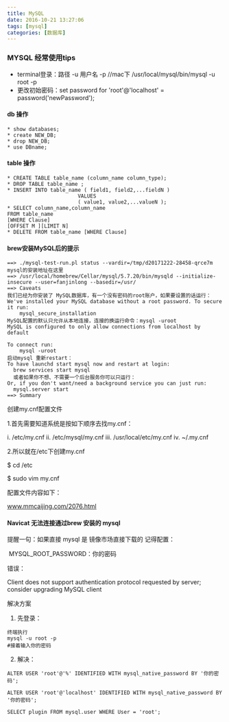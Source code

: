 ```yaml
---
title: MySQL
date: 2016-10-21 13:27:06
tags: [mysql]
categories: [数据库]
---
```


### MYSQL 经常使用tips
* terminal登录：路径 -u 用户名 -p //mac下 /usr/local/mysql/bin/mysql -u root -p
* 更改初始密码：set password for 'root'@'localhost' = password('newPassword');

#### db 操作
```
* show databases;
* create NEW_DB;
* drop NEW_DB;
* use DBname;
```

#### table 操作
```
* CREATE TABLE table_name (column_name column_type);
* DROP TABLE table_name ;
* INSERT INTO table_name ( field1, field2,...fieldN )
                       VALUES
                       ( value1, value2,...valueN );
* SELECT column_name,column_name
FROM table_name
[WHERE Clause]
[OFFSET M ][LIMIT N]
* DELETE FROM table_name [WHERE Clause]
```
#### brew安装MySQL后的提示

```
==> ./mysql-test-run.pl status --vardir=/tmp/d20171222-28458-qrce7m
mysql的安装地址在这里
==> /usr/local/homebrew/Cellar/mysql/5.7.20/bin/mysqld --initialize-insecure --user=fanjinlong --basedir=/usr/
==> Caveats
我们已经为你安装了 MySQL数据库，有一个没有密码的root账户，如果要设置的话运行：
We've installed your MySQL database without a root password. To secure it run:
    mysql_secure_installation
MySQL配置的默认只允许从本地连接，连接的换运行命令：mysql -uroot
MySQL is configured to only allow connections from localhost by default

To connect run:
    mysql -uroot
启动mysql 重新restart：
To have launchd start mysql now and restart at login:
  brew services start mysql
  或者如果你不想、不需要一个后台服务你可以只运行：
Or, if you don't want/need a background service you can just run:
  mysql.server start
==> Summary

```

创建my.cnf配置文件

1.首先需要知道系统是按如下顺序去找my.cnf：

i.    /etc/my.cnf
ii.   /etc/mysql/my.cnf
iii.  /usr/local/etc/my.cnf
iv.  ~/.my.cnf

2.所以就在/etc下创建my.cnf

$ cd /etc

$ sudo vim my.cnf

配置文件内容如下：

www.mmcaijing.com/2076.html 

#### Navicat 无法连接通过brew 安装的 mysql

提醒一句：如果直接 mysql 是 镜像市场直接下载的 记得配置：

​    MYSQL_ROOT_PASSWORD：你的密码

错误：

Client does not support authentication protocol requested by server; consider upgrading MySQL client

解决方案

1. 先登录：

```
终端执行
mysql -u root -p
#接着输入你的密码
```

2. 解决：

```
ALTER USER 'root'@'%' IDENTIFIED WITH mysql_native_password BY '你的密码';

ALTER USER 'root'@'localhost' IDENTIFIED WITH mysql_native_password BY '你的密码';

SELECT plugin FROM mysql.user WHERE User = 'root';
```

 